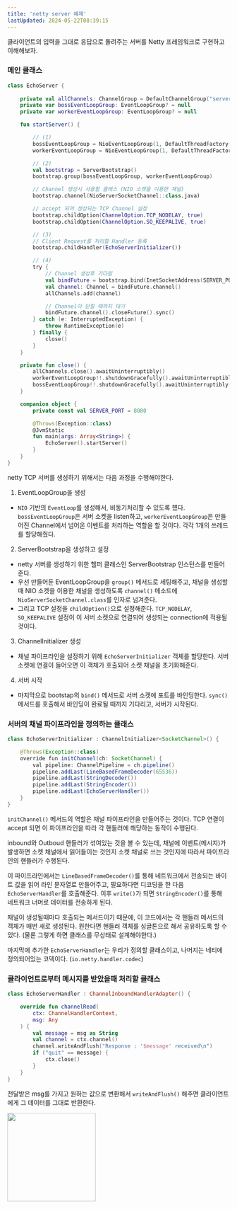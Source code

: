 ```yaml
---
title: 'netty server 예제'
lastUpdated: 2024-05-22T08:39:15
---
```


클라이언트의 입력을 그대로 응답으로 돌려주는 서버를 Netty 프레임워크로 구현하고 이해해보자.

### 메인 클래스

```kotlin
class EchoServer {
    
    private val allChannels: ChannelGroup = DefaultChannelGroup("server", GlobalEventExecutor.INSTANCE)
    private var bossEventLoopGroup: EventLoopGroup? = null
    private var workerEventLoopGroup: EventLoopGroup? = null

    fun startServer() {

        // (1)
        bossEventLoopGroup = NioEventLoopGroup(1, DefaultThreadFactory("boss"))
        workerEventLoopGroup = NioEventLoopGroup(1, DefaultThreadFactory("worker"))

        // (2)
        val bootstrap = ServerBootstrap()
        bootstrap.group(bossEventLoopGroup, workerEventLoopGroup)

        // Channel 생성시 사용할 클래스 (NIO 소켓을 이용한 채널)
        bootstrap.channel(NioServerSocketChannel::class.java)

        // accept 되어 생성되는 TCP Channel 설정
        bootstrap.childOption(ChannelOption.TCP_NODELAY, true)
        bootstrap.childOption(ChannelOption.SO_KEEPALIVE, true)

        // (3)
        // Client Request를 처리할 Handler 등록
        bootstrap.childHandler(EchoServerInitializer())

        // (4)
        try {
            // Channel 생성후 기다림
            val bindFuture = bootstrap.bind(InetSocketAddress(SERVER_PORT)).sync()
            val channel: Channel = bindFuture.channel()
            allChannels.add(channel)

            // Channel이 닫힐 때까지 대기
            bindFuture.channel().closeFuture().sync()
        } catch (e: InterruptedException) {
            throw RuntimeException(e)
        } finally {
            close()
        }
    }

    private fun close() {
        allChannels.close().awaitUninterruptibly()
        workerEventLoopGroup!!.shutdownGracefully().awaitUninterruptibly()
        bossEventLoopGroup!!.shutdownGracefully().awaitUninterruptibly()
    }

    companion object {
        private const val SERVER_PORT = 8080

        @Throws(Exception::class)
        @JvmStatic
        fun main(args: Array<String>) {
            EchoServer().startServer()
        }
    }
}
```

netty TCP 서버를 생성하기 위해서는 다음 과정을 수행해야한다.

1. EventLoopGroup을 생성
  - `NIO` 기반의 `EventLoop`를 생성해서, 비동기처리할 수 있도록 헀다. `bossEventLoopGroup`은 서버 소켓을 listen하고, `workerEventLoopGroup`은 만들어진 Channel에서 넘어온 이벤트를 처리하는 역할을 할 것이다. 각각 1개의 쓰레드를 할당해줬다.

2. ServerBootstrap을 생성하고 설정
  - netty 서버를 생성하기 위한 헬퍼 클래스인 ServerBootstrap 인스턴스를 만들어준다.
  - 우선 만들어둔 EventLoopGroup을 `group()` 메서드로 세팅해주고, 채널을 생성할 때 NIO 소켓을 이용한 채널을 생성하도록 `channel()` 메소드에 `NioServerSocketChannel.class`를 인자로 넘겨준다.
  - 그리고 TCP 설정을 `childOption()`으로 설정해준다. `TCP_NODELAY`, `SO_KEEPALIVE` 설정이 이 서버 소켓으로 연결되어 생성되는 connection에 적용될 것이다.

3. ChannelInitializer 생성
  - 채널 파이프라인을 설정하기 위해 `EchoServerInitializer` 객체를 할당한다. 서버 소켓에 연결이 들어오면 이 객체가 호출되어 소켓 채널을 초기화해준다.

4. 서버 시작
  - 마지막으로 bootstap의 `bind()` 메서드로 서버 소켓에 포트를 바인딩한다. `sync()` 메서드를 호출해서 바인딩이 완료될 때까지 기다리고, 서버가 시작된다.

### 서버의 채널 파이프라인을 정의하는 클래스

```java
class EchoServerInitializer : ChannelInitializer<SocketChannel>() {

    @Throws(Exception::class)
    override fun initChannel(ch: SocketChannel) {
        val pipeline: ChannelPipeline = ch.pipeline()
        pipeline.addLast(LineBasedFrameDecoder(65536))
        pipeline.addLast(StringDecoder())
        pipeline.addLast(StringEncoder())
        pipeline.addLast(EchoServerHandler())
    }
}
```

`initChannel()` 메서드의 역할은 채널 파이프라인을 만들어주는 것이다. TCP 연결이 accept 되면 이 파이프라인을 따라 각 핸들러에 해당하는 동작이 수행된다.

inbound와 Outboud 핸들러가 섞여있는 것을 볼 수 있는데, 채널에 이벤트(메시지)가 발생하면 소켓 채널에서 읽어들이는 것인지 소켓 채널로 쓰는 것인지에 따라서 파이프라인의 핸들러가 수행된다.

이 파이프라인에서는 `LineBasedFrameDecoder()`를 통해 네트워크에서 전송되는 바이트 값을 읽어 라인 문자열로 만들어주고, 필요하다면 디코딩을 한 다음 `EchoServerHandler`를 호출해준다. 이후 `write()`가 되면 `StringEncoder()`를 통해 네트워크 너머로 데이터를 전송하게 된다.

채널이 생성될때마다 호출되는 메서드이기 때문에, 이 코드에서는 각 핸들러 메서드의 객체가 매번 새로 생성된다. 원한다면 핸들러 객체를 싱글톤으로 해서 공유하도록 할 수 있다. (물론 그렇게 하면 클래스를 무상태로 설계해야한다.)

마지막에 추가한 `EchoServerHandler`는 우리가 정의할 클래스이고, 나머지는 네티에 정의되어있는 코덱이다. (`io.netty.handler.codec`)

### 클라이언트로부터 메시지를 받았을때 처리할 클래스

```kotlin
class EchoServerHandler : ChannelInboundHandlerAdapter() {

    override fun channelRead(
        ctx: ChannelHandlerContext,
        msg: Any
    ) {
        val message = msg as String
        val channel = ctx.channel()
        channel.writeAndFlush("Response : '$message' received\n")
        if ("quit" == message) {
            ctx.close()
        }
    }
}
```

전달받은 msg를 가지고 원하는 값으로 변환해서 `writeAndFlush()` 해주면 클라이언트에게 그 데이터를 그대로 반환한다.

<img src="https://user-images.githubusercontent.com/81006587/218368972-245a5bcb-493a-4a01-bd37-89d612b739f7.png" height="200px">